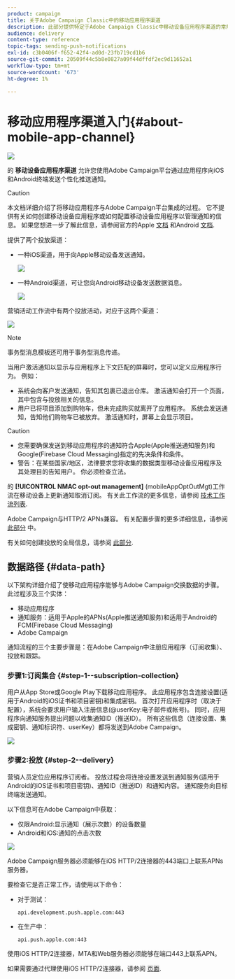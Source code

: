 ```yaml
---
product: campaign
title: 关于Adobe Campaign Classic中的移动应用程序渠道
description: 此部分提供特定于Adobe Campaign Classic中移动设备应用程序渠道的常规信息。
audience: delivery
content-type: reference
topic-tags: sending-push-notifications
exl-id: c3b0406f-f652-42f4-ad0d-23fb719cd1b6
source-git-commit: 20509f44c5b8e0827a09f44dffdf2ec9d11652a1
workflow-type: tm+mt
source-wordcount: '673'
ht-degree: 1%

---
```


# 移动应用程序渠道入门{#about-mobile-app-channel}

![](../../assets/common.svg)

的 **移动设备应用程序渠道** 允许您使用Adobe Campaign平台通过应用程序向iOS和Android终端发送个性化推送通知。

>[!CAUTION]
>
>本文档详细介绍了将移动应用程序与Adobe Campaign平台集成的过程。 它不提供有关如何创建移动设备应用程序或如何配置移动设备应用程序以管理通知的信息。 如果您想进一步了解此信息，请参阅官方的Apple [文档](https://developer.apple.com/) 和Android [文档](https://developer.android.com/index.html).

提供了两个投放渠道：

* 一种iOS渠道，用于向Apple移动设备发送通知。

   ![](assets/nmac_intro_2.png)

* 一种Android渠道，可让您向Android移动设备发送数据消息。

   ![](assets/nmac_intro_1.png)

营销活动工作流中有两个投放活动，对应于这两个渠道：

![](assets/nmac_intro_3.png)


>[!NOTE]
>
>事务型消息模板还可用于事务型消息传递。

当用户激活通知以显示与应用程序上下文匹配的屏幕时，您可以定义应用程序行为。 例如：

* 系统会向客户发送通知，告知其包裹已退出仓库。 激活通知会打开一个页面，其中包含与投放相关的信息。
* 用户已将项目添加到购物车，但未完成购买就离开了应用程序。 系统会发送通知，告知他们购物车已被放弃。 激活通知时，屏幕上会显示项目。

>[!CAUTION]
>
>* 您需要确保发送到移动应用程序的通知符合Apple(Apple推送通知服务)和Google(Firebase Cloud Messaging)指定的先决条件和条件。
>* 警告：在某些国家/地区，法律要求您将收集的数据类型移动设备应用程序及其处理目的告知用户。 你必须检查立法。


的 **[!UICONTROL NMAC opt-out management]** (mobileAppOptOutMgt)工作流在移动设备上更新通知取消订阅。 有关此工作流的更多信息，请参阅 [技术工作流列表](../../workflow/using/about-technical-workflows.md).

Adobe Campaign与HTTP/2 APNs兼容。 有关配置步骤的更多详细信息，请参阅 [此部分](configuring-the-mobile-application.md) 中。

有关如何创建投放的全局信息，请参阅 [此部分](steps-about-delivery-creation-steps.md).

## 数据路径 {#data-path}

以下架构详细介绍了使移动应用程序能够与Adobe Campaign交换数据的步骤。 此过程涉及三个实体：

* 移动应用程序
* 通知服务：适用于Apple的APNs(Apple推送通知服务)和适用于Android的FCM(Firebase Cloud Messaging)
* Adobe Campaign

通知流程的三个主要步骤是：在Adobe Campaign中注册应用程序（订阅收集）、投放和跟踪。

### 步骤1:订阅集合 {#step-1--subscription-collection}

用户从App Store或Google Play下载移动应用程序。 此应用程序包含连接设置(适用于Android的iOS证书和项目密钥)和集成密钥。 首次打开应用程序时（取决于配置），系统会要求用户输入注册信息(@userKey:电子邮件或帐号)。 同时，应用程序向通知服务提出问题以收集通知ID（推送ID）。 所有这些信息（连接设置、集成密钥、通知标识符、userKey）都将发送到Adobe Campaign。

![](assets/nmac_register_view.png)

### 步骤2:投放 {#step-2--delivery}

营销人员定位应用程序订阅者。 投放过程会将连接设置发送到通知服务(适用于Android的iOS证书和项目密钥)、通知ID（推送ID）和通知内容。 通知服务向目标终端发送通知。

以下信息可在Adobe Campaign中获取：

* 仅限Android:显示通知（展示次数）的设备数量
* Android和iOS:通知的点击次数

![](assets/nmac_delivery_view.png)

Adobe Campaign服务器必须能够在iOS HTTP/2连接器的443端口上联系APNs服务器。

要检查它是否正常工作，请使用以下命令：

* 对于测试：

   ```
   api.development.push.apple.com:443
   ```

* 在生产中：

   ```
   api.push.apple.com:443
   ```

使用iOS HTTP/2连接器，MTA和Web服务器必须能够在端口443上联系APN。

如果需要通过代理使用iOS HTTP/2连接器，请参阅 [页面](../../installation/using/file-res-management.md#proxy-connection-configuration).
